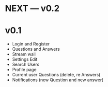 # NEXT — v0.2

# v0.1

* Login and Register
* Questions and Answers
* Stream wall
* Settings Edit
* Search Users
* Profile page 
* Current user Questions (delete, re Answers)
* Notifications (new Question and new answer)
